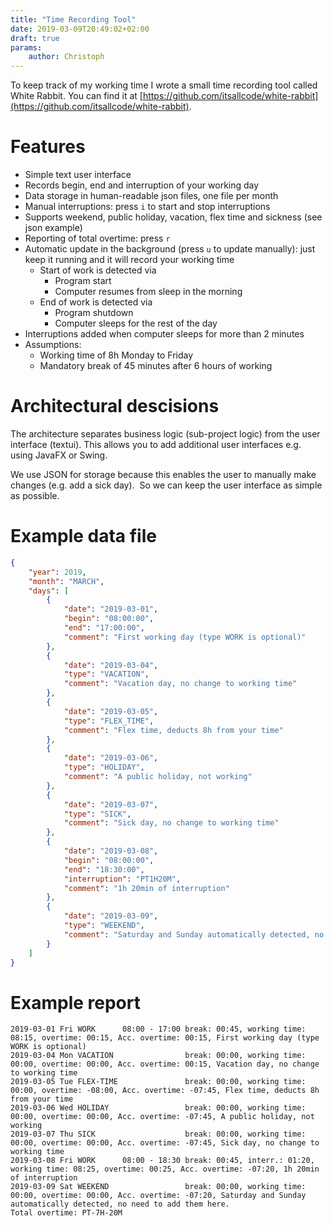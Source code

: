 ```yaml
---
title: "Time Recording Tool"
date: 2019-03-09T20:49:02+02:00
draft: true
params:
    author: Christoph 
---
```


To keep track of my working time I wrote a small time recording tool called White Rabbit. You can find it at [https://github.com/itsallcode/white-rabbit](https://github.com/itsallcode/white-rabbit).

# Features

- Simple text user interface
- Records begin, end and interruption of your working day
- Data storage in human-readable json files, one file per month
- Manual interruptions: press `i` to start and stop interruptions
- Supports weekend, public holiday, vacation, flex time and sickness (see json example)
- Reporting of total overtime: press `r`
- Automatic update in the background (press `u` to update manually): just keep it running and it will record your working time
    - Start of work is detected via
        - Program start
        - Computer resumes from sleep in the morning
    - End of work is detected via
        - Program shutdown
        - Computer sleeps for the rest of the day
- Interruptions added when computer sleeps for more than 2 minutes
- Assumptions:
    - Working time of 8h Monday to Friday
    - Mandatory break of 45 minutes after 6 hours of working

# Architectural descisions

The architecture separates business logic (sub-project logic) from the user interface (textui). This allows you to add additional user interfaces e.g. using JavaFX or Swing.

We use JSON for storage because this enables the user to manually make changes (e.g. add a sick day).  So we can keep the user interface as simple as possible.

# Example data file

```json
{
    "year": 2019,
    "month": "MARCH",
    "days": [
        {
            "date": "2019-03-01",
            "begin": "08:00:00",
            "end": "17:00:00",
            "comment": "First working day (type WORK is optional)"
        },
        {
            "date": "2019-03-04",
            "type": "VACATION",
            "comment": "Vacation day, no change to working time"
        },
        {
            "date": "2019-03-05",
            "type": "FLEX_TIME",
            "comment": "Flex time, deducts 8h from your time"
        },
        {
            "date": "2019-03-06",
            "type": "HOLIDAY",
            "comment": "A public holiday, not working"
        },
        {
            "date": "2019-03-07",
            "type": "SICK",
            "comment": "Sick day, no change to working time"
        },
        {
            "date": "2019-03-08",
            "begin": "08:00:00",
            "end": "18:30:00",
            "interruption": "PT1H20M",
            "comment": "1h 20min of interruption"
        },
        {
            "date": "2019-03-09",
            "type": "WEEKEND",
            "comment": "Saturday and Sunday automatically detected, no need to add them here."
        }
    ]
}
```

# Example report

```
2019-03-01 Fri WORK      08:00 - 17:00 break: 00:45, working time: 08:15, overtime: 00:15, Acc. overtime: 00:15, First working day (type WORK is optional)
2019-03-04 Mon VACATION                break: 00:00, working time: 00:00, overtime: 00:00, Acc. overtime: 00:15, Vacation day, no change to working time
2019-03-05 Tue FLEX-TIME               break: 00:00, working time: 00:00, overtime: -08:00, Acc. overtime: -07:45, Flex time, deducts 8h from your time
2019-03-06 Wed HOLIDAY                 break: 00:00, working time: 00:00, overtime: 00:00, Acc. overtime: -07:45, A public holiday, not working
2019-03-07 Thu SICK                    break: 00:00, working time: 00:00, overtime: 00:00, Acc. overtime: -07:45, Sick day, no change to working time
2019-03-08 Fri WORK      08:00 - 18:30 break: 00:45, interr.: 01:20, working time: 08:25, overtime: 00:25, Acc. overtime: -07:20, 1h 20min of interruption
2019-03-09 Sat WEEKEND                 break: 00:00, working time: 00:00, overtime: 00:00, Acc. overtime: -07:20, Saturday and Sunday automatically detected, no need to add them here.
Total overtime: PT-7H-20M
```